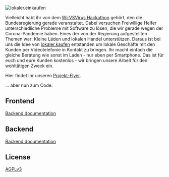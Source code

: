 ![lokaler.einkaufen](https://raw.githubusercontent.com/qaware/wir-vs-virus/master/lokaler.kaufen.png)

Vielleicht habt ihr von dem [WirVSVirus Hackathon](https://wirvsvirushackathon.org) gehört, den die Bundesregierung gerade veranstaltet. 
Dabei versuchen Freiwillige Helfer unterschiedliche Probleme mit Software zu lösen, die wir gerade wegen der Corona-Pandemie haben. 
Eines der von der Regierung aufgestellten Themen war: Kleine Läden und lokalen Handel unterstützen. 
Daraus ist bei uns die Idee von [lokaler.kaufen](http://lokaler.kaufen) entstanden um lokale Geschäfte mit den Kunden per 
Videotelefonie in Kontakt zu bringen. Ihr macht einfach die gleiche Beratung wie sonst im Laden - 
nur eben per Smartphone. Das ist für euch und eure Kunden kostenlos - wir bringen unsere Arbeit 
für den wohltätigen Zweck ein. 

Hier findet ihr unseren [Projekt-Flyer](https://docs.google.com/document/d/1yx54W_QEtFdauMYrpXMj0WsYILMoMqHO82LjrDRLSvA/edit?usp=sharing).

... aber nun zum Code:

## Frontend

[Backend documentation](frontend/README.md)

## Backend

[Backend documentation](backend/README.md)

## License

[AGPLv3](https://www.gnu.org/licenses/agpl-3.0.html)
